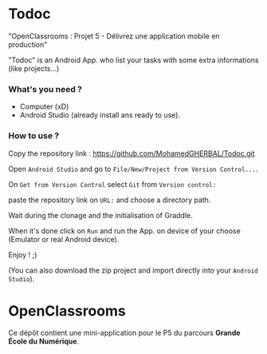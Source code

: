 # Todoc

"OpenClassrooms : Projet 5 - Délivrez une application mobile en production"



"Todoc" is an Android App. who list your tasks with some extra informations (like projects...)



### What's you need ?

* Computer (xD)
* Android Studio (already install ans ready to use).

### How to use ?

Copy the repository link : https://github.com/MohamedGHERBAL/Todoc.git

Open `Android Studio` and go to `File/New/Project from Version Control...`.

On `Get from Version Control` select `Git` from `Version control:`

paste the repository link on `URL:` and choose a directory path.

Wait during the clonage and the initialisation of Graddle.

When it's done click on `Run` and run the App. on device of your choose (Emulator or real Android device).

Enjoy ! ;)

(You can also download the zip project and import directly into your `Android Studio`).

# OpenClassrooms

Ce dépôt contient une mini-application pour le P5 du parcours **Grande École du Numérique**.
